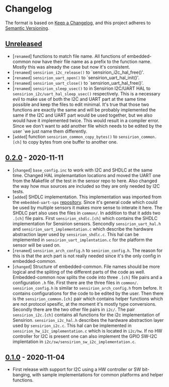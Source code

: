 # Changelog

The format is based on [Keep a Changelog](https://keepachangelog.com/en/1.0.0/),
and this project adheres to [Semantic Versioning](https://semver.org/spec/v2.0.0.html).

## [Unreleased]

 * [`renamed`] functions to match file name. All functions of embedded-common
               now have their file name as a prefix to the function name. Mostly
               this was already the case but now it's consistent.
 * [`renamed`] `sensirion_i2c_release()` to `sensirion_i2c_hal_free()'.
 * [`renamed`] `sensirion_uart_open()` to `sensirion_uart_hal_init()'.
 * [`renamed`] `sensirion_uart_close()` to `sensirion_uart_hal_free()'.
 * [`renamed`] `sensirion_sleep_usec()` to in Sensirion I2C/UART HAL to
               `sensirion_i2c/uart_hal_sleep_usec()` respectively. This is a
               necessary evil to make use of both the I2C and UART part at the
               same time possible and keep the files to edit minimal. It's true
               that those two functions are exactly the same and will be probably
               implemented the same if the I2C and UART part would be used together,
               but we also would have it implemented twice. This would result in a
               compiler error. Since we don't want to add another file which needs to
               be edited by the user `we just name them differently.
 * [`added`]   function `sensirion_common_copy_bytes()` to `sensirion_common.[ch]`
               to copy bytes from one buffer to another one.

## [0.2.0] - 2020-11-11

 * [`changed`] `base_config.inc` to work with I2C and SHDLC at the same time.
               Changed HAL implemantation locations and moved the UART one from
               the Makefile of the test in the sensor repo to here. Also changed
               the way how mux sources are included so they are only needed by I2C
               tests.
 * [`added`]   SHDLC implementation. This implementation was imported from the
               `embedded-uart-sps` [repository][embedded-uart-common]. Since it's
               general code which could be used by multiple sensors it makes more
               sense to interate it here. The SHDLC part also uses the files in
               `common/`. In addition to that it adds two `.[ch]` file pairs.
               First `sensirion_shdlc.[ch]` which contains the SHDLC implementation
               for Sensirion sensors. Sencondly `sensirion_uart_hal.h` and
               `sensirion_uart_implementation.c` which describe the hardware
               abstraction layer used by `sensirion_shdlc.c`.
               This hal can be implemented in `sensirion_uart_implentation.c` for
               the platform the sensor will be used on.
 * [`renamed`] `sensirion_arch_config.h` to `senirion_config.h`. The reason for
               this is that the arch part is not really needed since it's the only
               config in embedded-common.
 * [`changed`] Structure of embedded-common. File names should be more logical
               and the spliting of the different parts of the code as well.
               Embedded-common now splits the code into three `.[ch]` file pairs
               and a configuration `.h` file.
               First there are the three files in `common/`. `sensirion_config.h`
               is similar to `sensirion_arch_config.h` from before. It contains
               configurations for the code to be edited by the user.
               Then there is the `sensirion_common.[ch]` pair which contains helper
               functions which are not protocol spesific, at the moment it's mostly
               type conversions.
               Secondly there are the two other file pairs in `i2c/`. The pair
               `sensirion_i2c.[ch]` contains all functions for the i2c
               implementation of Sensirion. `sensirion_i2c_hal.h` describes the
               hardware abstraction layer used by `sensirion_i2c.c`. This hal can
               be implemented in `sensirion_hw_i2c_implementation.c` which is
               located in `i2c/hw`. If no HW controller for I2C is present one can
               also implement the GPIO SW-I2C implentation in
               `i2c/sw/sensirion_sw_i2c_implementation.c`.


## [0.1.0] - 2020-11-04

 * First release with support for I2C using a HW controller or SW bit-banging, 
   with sample implementations for common platforms and helper functions.

[Unreleased]: https://github.com/Sensirion/embedded-common/compare/0.2.0...master
[0.2.0]: https://github.com/Sensirion/embedded-common/compare/0.1.0...0.2.0
[0.1.0]: https://github.com/Sensirion/embedded-common/releases/tag/0.1.0
[embedded-uart-common]: https://github.com/Sensirion/embedded-uart-sps/tree/f31d181/embedded-uart-common

